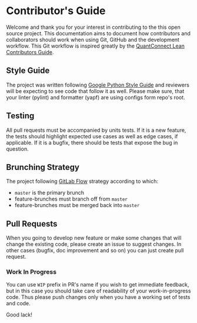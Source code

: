 # Contributor's Guide
Welcome and thank you for your interest in contributing to the this open source project. This documentation aims to document how contributors and collaborators should work when using Git, GitHub and the development workflow. This Git workflow is inspired greatly by the [QuantConnect Lean Contributors Guide](https://github.com/QuantConnect/Lean/blob/master/CONTRIBUTING.md).

## Style Guide
The project was written following [Google Python Style Guide](https://github.com/google/styleguide/blob/gh-pages/pyguide.md) and reviewers will be expecting to see code that follow it as well. Please make sure, that your linter (pylint) and formatter (yapf) are using configs form repo's root.

## Testing
All pull requests must be accompanied by units tests. If it is a new feature, the tests should highlight expected use cases as well as edge cases, if applicable. If it is a bugfix, there should be tests that expose the bug in question.

## Brunching Strategy
The project following [GitLab Flow](https://docs.gitlab.com/ee/topics/gitlab_flow.html) strategy according to which:
- `master` is the primary brunch
- feature-brunches must branch off from `master`
- feature-brunches must be merged back into `master`

## Pull Requests
When you going to develop new feature or make some changes that will change the existing code, please create an issue to suggest changes. In other cases (bugfix, doc improvement and so on) you can just create pull request.

### Work In Progress
You can use `WIP` prefix in PR's name if you wish to get immediate feedback, but in this case you should take care of readability of your work-in-progress code. Thus please push changes only when you have a working set of tests and code.

Good lack!
